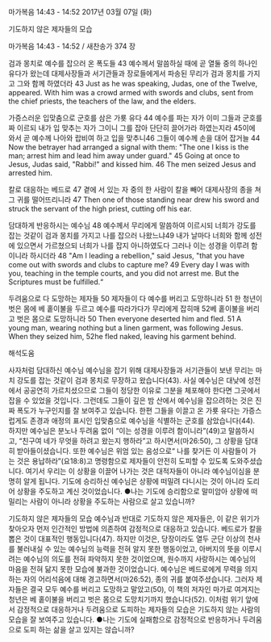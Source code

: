 마가복음 14:43 - 14:52 
2017년 03월 07일 (화)

기도하지 않은 제자들의 모습



마가복음 14:43 - 14:52 / 새찬송가 374 장


검과 몽치로 예수를 잡으러 온 폭도들
43 예수께서 말씀하실 때에 곧 열둘 중의 하나인 유다가 왔는데 대제사장들과 서기관들과 장로들에게서 파송된 무리가 검과 몽치를 가지고 그와 함께 하였더라
43 Just as he was speaking, Judas, one of the Twelve, appeared. With him was a crowd armed with swords and clubs, sent from the chief priests, the teachers of the law, and the elders.

가증스러운 입맞춤으로 군호를 삼은 가룟 유다
44 예수를 파는 자가 이미 그들과 군호를 짜 이르되 내가 입 맞추는 자가 그이니 그를 잡아 단단히 끌어가라 하였는지라 45이에 와서 곧 예수께 나아와 랍비여 하고 입을 맞추니46 그들이 예수께 손을 대어 잡거늘
44 Now the betrayer had arranged a signal with them: "The one I kiss is the man; arrest him and lead him away under guard." 45 Going at once to Jesus, Judas said, "Rabbi!" and kissed him. 46 The men seized Jesus and arrested him.

칼로 대응하는 베드로
47 곁에 서 있는 자 중의 한 사람이 칼을 빼어 대제사장의 종을 쳐 그 귀를 떨어뜨리니라 
47 Then one of those standing near drew his sword and struck the servant of the high priest, cutting off his ear.

담대하게 반응하시는 예수님
48 예수께서 무리에게 말씀하여 이르시되 너희가 강도를 잡는 것같이 검과 몽치를 가지고 나를 잡으러 나왔느냐49 내가 날마다 너희와 함께 성전에 있으면서 가르쳤으되 너희가 나를 잡지 아니하였도다 그러나 이는 성경을 이루려 함이니라 하시더라
48 "Am I leading a rebellion," said Jesus, "that you have come out with swords and clubs to capture me? 49 Every day I was with you, teaching in the temple courts, and you did not arrest me. But the Scriptures
must be fulfilled.“

두려움으로 다 도망하는 제자들
50 제자들이 다 예수를 버리고 도망하니라 51 한 청년이 벗은 몸에 베 홑이불을 두르고 예수를 따라가다가 무리에게 잡히매 52베 홑이불을 버리고 벗은 몸으로 도망하니라
50 Then everyone deserted him and fled. 51 A young man, wearing nothing but a linen garment, was following Jesus. When they seized him, 52he fled naked, leaving his garment behind.

해석도움





사자처럼 담대하신 예수님
예수님을 잡기 위해 대제사장들과 서기관들이 보낸 무리는 마치 강도를 잡는 것같이 검과 몽치로 무장하고 왔습니다(43). 사실 예수님은 대낮에 성전에서 공공연히 가르치셨으므로 그들이 정당한 이유로 그분을 체포해야 한다면 그곳에서 잡을 수 있었을 것입니다. 그런데도 그들이 깊은 밤 산에서 예수님을 잡으려하는 것은 진짜 폭도가 누구인지를 잘 보여주고 있습니다. 한편 그들을 이끌고 온 가룟 유다는 가증스럽게도 존경과 애정의 표시인 입맞춤으로 예수님을 식별하는 군호를 삼았습니다(44). 하지만 예수님은 분노나 두려움 없이 “이는 성경을 이루려 함이니라”(49)고 말씀하시고, “친구여 네가 무엇을 하려고 왔는지 행하라”고 하시면서(마26:50), 그 상황을 담대히 받아들이셨습니다. 또한 예수님은 위엄 있는 음성으로“ 나를 찾거든 이 사람들이 가는 것은 용납하라”(요18:8)고 명령함으로 제자들이 안전히 도피할 수 있도록 도와주셨습니다. 여기서 우리는 이 상황을 이끌어 나가는 것은 대적자들이 아니라 예수님이심을 분명히 알게 됩니다. 기도에 승리하신 예수님은 상황에 떠밀려 다니시는 것이 아니라 도리어 상황을 주도하고 계신 것이었습니다.
●나는 기도에 승리함으로 말미암아 상황에 떠밀리는 사람이 아니라
상황을 주도하는 사람으로 살고 있습니까?

기도하지 않은 제자들의 모습
예수님과 반대로 기도하지 않은 제자들은, 이 같은 위기가 찾아오자 먼저 인간적인 방법에 의존하여 감정적으로 대응하고 있습니다. 베드로가 칼을 뽑은 것이 대표적인 행동입니다(47). 하지만 이것은, 당장이라도 열두 군단 이상의 천사를 불러내실 수 있는 예수님의 능력을 전혀 알지 못한 행동이었고, 아버지의 뜻을 이루시려는 예수님의 의도를 전혀 파악하지 못한
것이었으며, 원수까지 사랑하시는 예수님의 마음을 전혀 닮지 못한 모습에 불과한 것이었습니다. 예수님은 베드로에게 무력을 의지하는 자의 어리석음에 대해 경고하면서(마26:52), 종의 귀를 붙여주셨습니다.
그러자 제자들은 결국 모두 예수를 버리고 도망하고 말았고(50), 이 책의 저자인 마가로 여겨지는 청년은 베 홑이불을 버리고 벗은 몸으로 도망치기까지 했습니다(52). 이처럼 위기 앞에서 감정적으로 대응하거나 두려움으로 도피하는 제자들의 모습은 기도하지 않는 사람의 모습을
잘 보여주고 있습니다.
●나는 기도에 실패함으로 감정적으로 반응하거나 두려움으로 도피
하는 삶을 살고 있지는 않습니까?